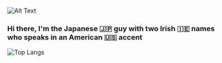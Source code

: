 ![Alt Text](https://mintbook.com/assetsNew/img/finance.gif)

### Hi there, I'm the Japanese 🇯🇵 guy with two Irish 🇮🇪 names who speaks in an American 🇺🇸 accent 

![Top Langs](https://github-readme-stats-mrkkjvzk0-mercariku.vercel.app/api/top-langs/?username=mercariku&size_weight=0.5&count_weight=0.5)

<!--START_SECTION:LOCALE-->
<!--END_SECTION:LOCALE-->
